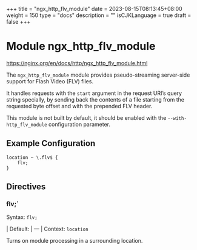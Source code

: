+++
title = "ngx_http_flv_module"
date = 2023-08-15T08:13:45+08:00
weight = 150
type = "docs"
description = ""
isCJKLanguage = true
draft = false
+++

# Module ngx_http_flv_module

https://nginx.org/en/docs/http/ngx_http_flv_module.html



The `ngx_http_flv_module` module provides pseudo-streaming server-side support for Flash Video (FLV) files.

It handles requests with the `start` argument in the request URI’s query string specially, by sending back the contents of a file starting from the requested byte offset and with the prepended FLV header.

This module is not built by default, it should be enabled with the `--with-http_flv_module` configuration parameter.



## Example Configuration



```
location ~ \.flv$ {
    flv;
}
```





## Directives



### flv;`

  Syntax:  `flv;`

| Default: | —          |
  Context: `location`


Turns on module processing in a surrounding location.
